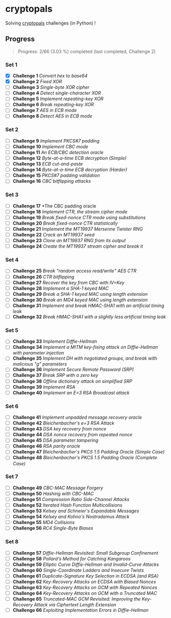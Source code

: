 # cryptopals

Solving [cryptopals](https://cryptopals.com) challenges (in Python) !

## Progress

> Progress: 2/66 (3.03 %) completed (last completed, Challenge 2)

### Set 1

- [x] **Challenge 1** *Convert hex to base64*
- [x] **Challenge 2** *Fixed XOR*
- [ ] **Challenge 3** *Single-byte XOR cipher*
- [ ] **Challenge 4** *Detect single-character XOR*
- [ ] **Challenge 5** *Implement repeating-key XOR*
- [ ] **Challenge 6** *Break repeating-key XOR*
- [ ] **Challenge 7** *AES in ECB mode*
- [ ] **Challenge 8** *Detect AES in ECB mode*

### Set 2

- [ ] **Challenge 9** *Implement PKCS#7 padding*
- [ ] **Challenge 10** *Implement CBC mode*
- [ ] **Challenge 11** *An ECB/CBC detection oracle*
- [ ] **Challenge 12** *Byte-at-a-time ECB decryption (Simple)*
- [ ] **Challenge 13** *ECB cut-and-paste*
- [ ] **Challenge 14** *Byte-at-a-time ECB decryption (Harder)*
- [ ] **Challenge 15** *PKCS#7 padding validation*
- [ ] **Challenge 16** *CBC bitflipping attacks*

### Set 3

- [ ] **Challenge 17** *The CBC padding oracle
- [ ] **Challenge 18** *Implement CTR, the stream cipher mode*
- [ ] **Challenge 19** *Break fixed-nonce CTR mode using substitutions*
- [ ] **Challenge 20** *Break fixed-nonce CTR statistically*
- [ ] **Challenge 21** *Implement the MT19937 Mersenne Twister RNG*
- [ ] **Challenge 22** *Crack an MT19937 seed*
- [ ] **Challenge 23** *Clone an MT19937 RNG from its output*
- [ ] **Challenge 24** *Create the MT19937 stream cipher and break it*

### Set 4

- [ ] **Challenge 25** *Break "random access read/write" AES CTR*
- [ ] **Challenge 26** *CTR bitflipping*
- [ ] **Challenge 27** *Recover the key from CBC with IV=Key*
- [ ] **Challenge 28** *Implement a SHA-1 keyed MAC*
- [ ] **Challenge 29** *Break a SHA-1 keyed MAC using length extension*
- [ ] **Challenge 30** *Break an MD4 keyed MAC using length extension*
- [ ] **Challenge 31** *Implement and break HMAC-SHA1 with an artificial timing leak*
- [ ] **Challenge 32** *Break HMAC-SHA1 with a slightly less artificial timing leak*

### Set 5

- [ ] **Challenge 33** *Implement Diffie-Hellman*
- [ ] **Challenge 34** *Implement a MITM key-fixing attack on Diffie-Hellman with parameter injection*
- [ ] **Challenge 35** *Implement DH with negotiated groups, and break with malicious "g" parameters*
- [ ] **Challenge 36** *Implement Secure Remote Password (SRP)*
- [ ] **Challenge 37** *Break SRP with a zero key*
- [ ] **Challenge 38** *Offline dictionary attack on simplified SRP*
- [ ] **Challenge 39** *Implement RSA*
- [ ] **Challenge 40** *Implement an E=3 RSA Broadcast attack*

### Set 6

- [ ] **Challenge 41** *Implement unpadded message recovery oracle*
- [ ] **Challenge 42** *Bleichenbacher's e=3 RSA Attack*
- [ ] **Challenge 43** *DSA key recovery from nonce*
- [ ] **Challenge 44** *DSA nonce recovery from repeated nonce*
- [ ] **Challenge 45** *DSA parameter tampering*
- [ ] **Challenge 46** *RSA parity oracle*
- [ ] **Challenge 47** *Bleichenbacher's PKCS 1.5 Padding Oracle (Simple Case)*
- [ ] **Challenge 48** *Bleichenbacher's PKCS 1.5 Padding Oracle (Complete Case)*

### Set 7

- [ ] **Challenge 49** *CBC-MAC Message Forgery*
- [ ] **Challenge 50** *Hashing with CBC-MAC*
- [ ] **Challenge 51** *Compression Ratio Side-Channel Attacks*
- [ ] **Challenge 52** *Iterated Hash Function Multicollisions*
- [ ] **Challenge 53** *Kelsey and Schneier's Expandable Messages*
- [ ] **Challenge 54** *Kelsey and Kohno's Nostradamus Attack*
- [ ] **Challenge 55** *MD4 Collisions*
- [ ] **Challenge 56** *RC4 Single-Byte Biases*

### Set 8

- [ ] **Challenge 57** *Diffie-Hellman Revisited: Small Subgroup Confinement*
- [ ] **Challenge 58** *Pollard's Method for Catching Kangaroos*
- [ ] **Challenge 59** *Elliptic Curve Diffie-Hellman and Invalid-Curve Attacks*
- [ ] **Challenge 60** *Single-Coordinate Ladders and Insecure Twists*
- [ ] **Challenge 61** *Duplicate-Signature Key Selection in ECDSA (and RSA)*
- [ ] **Challenge 62** *Key-Recovery Attacks on ECDSA with Biased Nonces*
- [ ] **Challenge 63** *Key-Recovery Attacks on GCM with Repeated Nonces*
- [ ] **Challenge 64** *Key-Recovery Attacks on GCM with a Truncated MAC*
- [ ] **Challenge 65** *Truncated-MAC GCM Revisited: Improving the Key-Recovery Attack via Ciphertext Length Extension*
- [ ] **Challenge 66** *Exploiting Implementation Errors in Diffie-Hellman*
